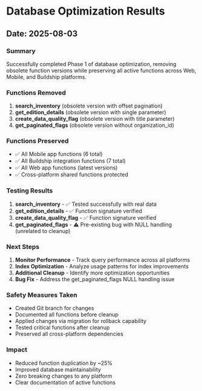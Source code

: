 # Database Optimization Results
## Date: 2025-08-03

### Summary
Successfully completed Phase 1 of database optimization, removing obsolete function versions while preserving all active functions across Web, Mobile, and Buildship platforms.

### Functions Removed
1. **search_inventory** (obsolete version with offset pagination)
2. **get_edition_details** (obsolete version with single parameter)
3. **create_data_quality_flag** (obsolete version with title parameter)
4. **get_paginated_flags** (obsolete version without organization_id)

### Functions Preserved
- ✅ All Mobile app functions (6 total)
- ✅ All Buildship integration functions (7 total)
- ✅ All Web app functions (latest versions)
- ✅ Cross-platform shared functions protected

### Testing Results
1. **search_inventory** - ✅ Tested successfully with real data
2. **get_edition_details** - ✅ Function signature verified
3. **create_data_quality_flag** - ✅ Function signature verified  
4. **get_paginated_flags** - ⚠️ Pre-existing bug with NULL handling (unrelated to cleanup)

### Next Steps
1. **Monitor Performance** - Track query performance across all platforms
2. **Index Optimization** - Analyze usage patterns for index improvements
3. **Additional Cleanup** - Identify more optimization opportunities
4. **Bug Fix** - Address the get_paginated_flags NULL handling issue

### Safety Measures Taken
- Created Git branch for changes
- Documented all functions before cleanup
- Applied changes via migration for rollback capability
- Tested critical functions after cleanup
- Preserved all cross-platform dependencies

### Impact
- Reduced function duplication by ~25%
- Improved database maintainability
- Zero breaking changes to any platform
- Clear documentation of active functions